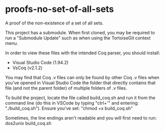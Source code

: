 # proofs-no-set-of-all-sets
A proof of the non-existence of a set of all sets.

This project has a submodule. When first cloned, you may be required to run a "Submodule Update" such as when using the TortoiseGit context menu.

In order to view these files with the intended Coq parser, you should install:
- Visual Studio Code (1.94.2)
- VsCoq (v2.1.2)

You may find that Coq .v files can only be found by other Coq .v files when you've opened in Visual Studio Code the folder that directly contains that file (and not the parent folder) of multiple folders of .v files.

To build the project, locate the file called build_coq.sh and run it from the command line (do this in VSCode by typing "ctrl+'" and entering: "./build_coq.sh"). Ensure you've set: "chmod +x build_coq.sh"

Sometimes, the line endings aren't readable and you will first need to run: dos2unix build_coq.sh
